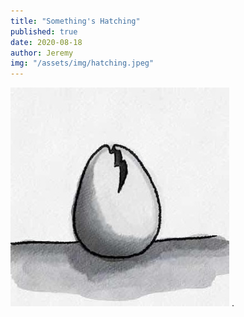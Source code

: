 ```yaml
---
title: "Something's Hatching"
published: true
date: 2020-08-18
author: Jeremy
img: "/assets/img/hatching.jpeg"
---
```


![](/assets/img/hatching.jpeg)
.